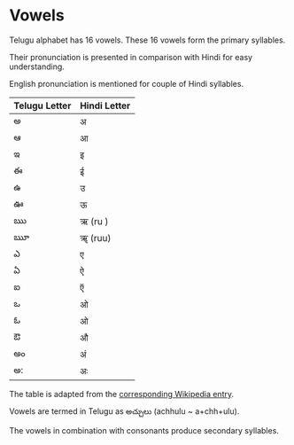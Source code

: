 Vowels
==
Telugu alphabet has 16 vowels. These 16 vowels form the primary syllables.

Their pronunciation is presented in comparison with Hindi for easy understanding.

English pronunciation is mentioned for couple of Hindi syllables.

|Telugu Letter | Hindi Letter |
|--|--|
|అ|अ|
|ఆ|आ|
|ఇ|इ|
|ఈ|ई|
|ఉ|उ|
|ఊ|ऊ|
|ఋ|ऋ (ru )|
|ౠ|ॠ (ruu)
|ఎ|ए|
|ఏ|ऐ|
|ఐ|ऍ|
|ఒ|ओ|
|ఓ|ओ|
|ఔ|औ|
|అం|अं|
|అ:|अः|

The table is adapted from the [corresponding Wikipedia entry](https://en.wikipedia.org/wiki/Telugu_script#Vowels).

Vowels are termed in Telugu as అచ్చులు (achhulu ~ a+chh+ulu).

The vowels in combination with consonants produce secondary syllables.
